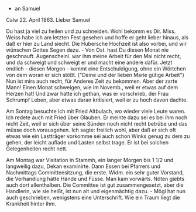 + an Samuel

 Calw 22. April 1863.
Lieber Samuel

Du hast ja viel zu heilen und zu schneiden. Wohl bekomm es Dir. Miss. Weiss habe ich am letzten Fest gesehen und hoffe er geht lieber hinaus, als daß er hier zu Land siecht. Die Hubersche Hochzeit ist also vorbei, und wir wünschen Gottes Segen dazu. - Von Ost. hast Du diesen Monat nie geschnauft. Augenscheinl. war ihm meine Arbeit für den Mai nicht recht, und da schweigt und schweigt er und macht eine andere dafür. Jetzt endlich - diesen Morgen - kommt eine Entschuldigung, ohne ein Wörtchen von dem woran er sich stößt. ("Deine und der lieben Marie gütige Arbeit") Nun ist mirs auch recht, für Anderes Zeit zu bekommen. Aber der zarte Mann! Einen Monat schweigen, wie im Novemb., weil er etwas auf dem Herzen hat! Und zwar hatte ich gethan, was er vorschrieb, der Frau Schrumpf Leben, aber etwas daran kritisiert, weil er zu hoch davon dachte.

Am Sontag besuchte ich mit Fried Altbulach, wo wieder viele Leute waren. Ich redete auch mit Fried über Glauben. Er meinte dazu sei es bei ihm noch nicht Zeit, weil er sich über seine Sünden noch nicht recht betrübe und das müsse doch vorausgehen. Ich sagte: freilich wohl, aber daß er sich oft etwas wie ein Lastträger vorkomme sei auch schon Winks genug zu dem zu gehen, der leicht auflade und Lasten selbst trage. Er ist bei solchen Gelegenheiten recht nett.

Am Montag war Visitation in Stammh, ein langer Morgen bis 1 1/2 und langweilig dazu, Dekan examinirte. Dann Essen bei Pfarrers und Nachmittags Committeesitzung, die erste. Widm. ein sehr guter Vorstand, die Verhandlung hatte Hände und Füsse. Man kam vorwärts. Nöten giebts auch dort allenthalben. Die Committee ist gut zusammengesetzt, aber die Handlerin, wie sie heißt, ist nun alt und eigenmächtig dazu. - Mögl hat nun auch geschrieben, wenigstens eine Unterschrift. Wie ein Traum liegt die Krankheit hinter ihm. 

